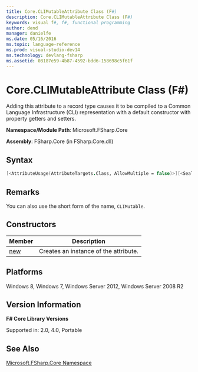 ```yaml
---
title: Core.CLIMutableAttribute Class (F#)
description: Core.CLIMutableAttribute Class (F#)
keywords: visual f#, f#, functional programming
author: dend
manager: danielfe
ms.date: 05/16/2016
ms.topic: language-reference
ms.prod: visual-studio-dev14
ms.technology: devlang-fsharp
ms.assetid: 08187e59-4b87-4592-bdd6-158698c5f61f 
---
```


# Core.CLIMutableAttribute Class (F#)

Adding this attribute to a record type causes it to be compiled to a Common Language Infrastructure (CLI) representation with a default constructor with property getters and setters.

**Namespace/Module Path**: Microsoft.FSharp.Core

**Assembly**: FSharp.Core (in FSharp.Core.dll)


## Syntax

```fsharp
[<AttributeUsage(AttributeTargets.Class, AllowMultiple = false)>][<Sealed>]type [CLIMutableAttribute](https://msdn.microsoft.com/library/571d62f3-5fb5-4088-a9d8-9d2fa61efdb7) = class  new CLIMutableAttribute : unit -> CLIMutableAttribute end
```

## Remarks
You can also use the short form of the name, `CLIMutable`.


## Constructors

|Member|Description|
|------|-----------|
|[new](https://msdn.microsoft.com/library/0d2f14f4-6400-4a34-9033-c27c608f1556)|Creates an instance of the attribute.|

## Platforms
Windows 8, Windows 7, Windows Server 2012, Windows Server 2008 R2

## Version Information
**F# Core Library Versions**

Supported in: 2.0, 4.0, Portable

## See Also
[Microsoft.FSharp.Core Namespace](Microsoft.FSharp.Core-Namespace-%5BFSharp%5D.md)
